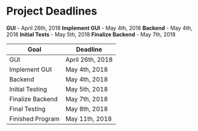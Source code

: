 # Project Deadlines

**GUI** - April 26th, 2018
**Implement GUI** - May 4th, 2018
**Backend** - May 4th, 2018
**Initial Tests** - May 5th, 2018
**Finalize Backend** - May 7th, 2018

|Goal|Deadline  |
|--|--|
| GUI |April 26th, 2018  |
| Implement GUI |May 4th, 2018  |
| Backend|May 4th, 2018  |
| Initial Testing |May 5th, 2018  |
| Finalize Backend |May 7th, 2018  |
| Final Testing |May 8th, 2018  |
| Finished Program|May 11th, 2018  |
